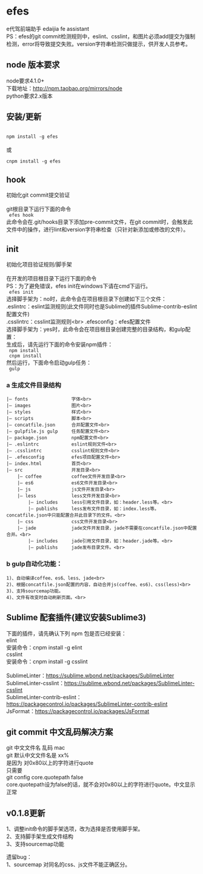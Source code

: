 # efes 
e代驾前端助手 edaijia fe assistant<br>
PS：efes的git commit检测规则中，eslint、csslint，和图片必须add提交为强制检测，error将导致提交失败。version字符串检测只做提示，供开发人员参考。

## node 版本要求

node要求4.1.0+<br>
下载地址：http://npm.taobao.org/mirrors/node<br>
python要求2.x版本<br>

## 安装/更新

<code>
npm install -g efes
</code>
<br>
或<br>
<code>
cnpm install -g efes
</code>

## hook 
初始化git commit提交验证<br>
<br>
git根目录下运行下面的命令<br>
<code>
efes hook
</code>
<br>
此命令会在.git/hooks目录下添加pre-commit文件，在git commit时，会触发此文件中的操作，进行lint和version字符串检查（只针对新添加或修改的文件）。

## init
初始化项目验证规则/脚手架<br>
<br>
在开发的项目根目录下运行下面的命令<br>
PS：为了避免错误，efes init在windows下请在cmd下运行。<br>
<code>
efes init
</code>
<br>
选择脚手架为：no时，此命令会在项目根目录下创建如下三个文件：<br>
.eslintrc：eslint监测规则(此文件同时也是Sublime的插件Sublime-contrib-eslint配置文件)<br>
.csslintrc：csslint监测规则\<br>
.efesconfig：efes配置文件<br>
选择脚手架为：yes时，此命令会在项目根目录创建完整的目录结构，和gulp配置：<br>
生成后，请先运行下面的命令安装npm插件：<br>
<code>
    npm install
</code>
<br>
<code>
    cnpm install
</code>
<br>
然后运行，下面命令启动gulp任务：<br>
<code>
    gulp
</code>
<br>
### a 生成文件目录结构
    |— fonts                字体<br>
    |— images               图片<br>
    |— styles               样式<br>
    |— scripts              脚本<br>
    |— concatfile.json      合并配置文件<br>
    |— gulpfile.js gulp     任务配置文件<br>
    |— package.json         npm配置文件<br>
    |— .eslintrc            eslint规则文件<br>
    |— .csslintrc           csslint规则文件<br>
    |— .efesconfig          efes项目配置文件<br>
    |— index.html           首页<br>
    |— src                  开发目录<br>
        |— coffee           coffee文件开发目录<br>
        |— es6              es6文件开发目录<br>
        |— js               js文件开发目录<br>
        |— less             less文件开发目录<br>
            |— includes     less引用文件目录，如：header.less等。<br>
            |— publishs     less发布文件目录，如：index.less等。concatfile.json中只能配置合并此目录下的文件。<br>
        |— css              css文件开发目录<br>
        |— jade             jade文件开发目录，jade不需要在concatfile.json中配置合并。<br>
            |— includes     jade引用文件目录，如：header.jade等。<br>
            |— publishs     jade发布目录文件。<br>

### b gulp自动化功能：
    1)、自动编译coffee、es6、less、jade<br>
    2)、根据concatfile.json配置的内容，自动合并js(coffee、es6)、css(less)<br>
    3)、支持sourcemap功能。
    4)、文件有改变时自动刷新页面。<br>

## Sublime 配套插件(建议安装Sublime3)

下面的插件，请先确认下列 npm 包是否已经安装：<br>
elint<br>
安装命令：cnpm install -g elint<br>
csslint<br>
安装命令：cnpm install -g csslint<br>
<br>
Sub­limeLin­ter：https://sublime.wbond.net/packages/SublimeLinter<br>
SublimeLinter-csslint：https://sublime.wbond.net/packages/SublimeLinter-csslint<br>
Sublime​Linter-contrib-eslint：https://packagecontrol.io/packages/SublimeLinter-contrib-eslint<br>
Js​Format：https://packagecontrol.io/packages/JsFormat<br>

## git commit 中文乱码解决方案

  git 中文文件名 乱码 mac<br>
  git 默认中文文件名是 xx%<br>
  是因为 对0x80以上的字符进行quote<br>
  只需要<br>
  git config core.quotepath false<br>
  core.quotepath设为false的话，就不会对0x80以上的字符进行quote。中文显示正常<br>


## v0.1.8更新
1、调整init命令的脚手架选项，改为选择是否使用脚手架。<br>
2、支持脚手架生成文件结构<br>
3、支持sourcemap功能<br>

遗留bug：<br>
1、sourcemap 对同名的css、js文件不能正确区分。<br>
